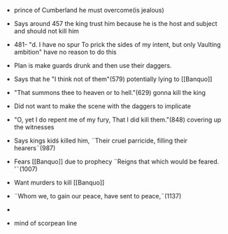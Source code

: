 - prince of Cumberland he must overcome(is jealous)
- Says around 457 the king trust him because he is the host and subject and should not kill him
- 481- "d. I have no spur To prick the sides of my intent, but only Vaulting ambition" have no reason to do this 
- Plan is make guards drunk and then use their daggers.
- Says that he "I think not of them"(579) potentially lying to [[Banquo]]
- "That summons thee to heaven or to hell."(629) gonna kill the king
- Did not want to make the scene with the daggers to implicate
- "O, yet I do repent me of my fury, That I did kill them."(848) covering up the witnesses
- Says kings kidś killed him, ¨Their cruel parricide, filling their hearers¨(987)
- Fears [[Banquo]] due to prophecy ¨Reigns that which would be feared. ’¨(1007)
- Want murders to kill [[Banquo]]
- ¨Whom we, to gain our peace, have sent to peace,¨(1137)
- 




 - mind of scorpean line
<!--stackedit_data:
eyJoaXN0b3J5IjpbLTEyMDc1OTYwNTksLTE3NTg2OTM2NTNdfQ
==
-->